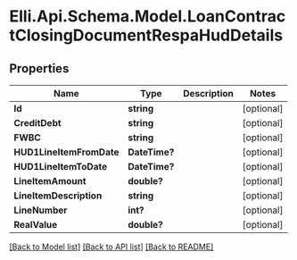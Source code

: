 # Elli.Api.Schema.Model.LoanContractClosingDocumentRespaHudDetails
## Properties

Name | Type | Description | Notes
------------ | ------------- | ------------- | -------------
**Id** | **string** |  | [optional] 
**CreditDebt** | **string** |  | [optional] 
**FWBC** | **string** |  | [optional] 
**HUD1LineItemFromDate** | **DateTime?** |  | [optional] 
**HUD1LineItemToDate** | **DateTime?** |  | [optional] 
**LineItemAmount** | **double?** |  | [optional] 
**LineItemDescription** | **string** |  | [optional] 
**LineNumber** | **int?** |  | [optional] 
**RealValue** | **double?** |  | [optional] 

[[Back to Model list]](../README.md#documentation-for-models) [[Back to API list]](../README.md#documentation-for-api-endpoints) [[Back to README]](../README.md)

